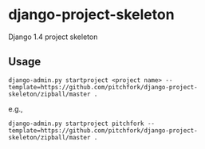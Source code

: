 django-project-skeleton
=======================

Django 1.4 project skeleton

## Usage

    django-admin.py startproject <project name> --template=https://github.com/pitchfork/django-project-skeleton/zipball/master .
    
e.g.,

    django-admin.py startproject pitchfork --template=https://github.com/pitchfork/django-project-skeleton/zipball/master .